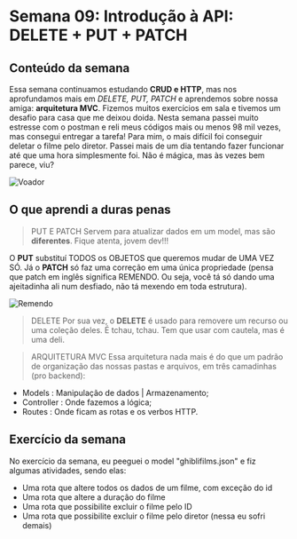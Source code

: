 # Semana 09: Introdução à API: DELETE + PUT + PATCH

## Conteúdo da semana 
Essa semana continuamos estudando **CRUD e HTTP**, mas nos aprofundamos mais em *DELETE, PUT, PATCH* e aprendemos sobre nossa amiga: **arquitetura MVC**.
Fizemos muitos exercícios em sala e tivemos um desafio para casa que me deixou doida.
Nesta semana passei muito estresse com o postman e reli meus códigos mais ou menos 98 mil vezes, mas consegui entregar a tarefa! Para mim, o mais difícil foi conseguir deletar o filme pelo diretor. Passei mais de um dia tentando fazer funcionar até que uma hora simplesmente foi. Não é mágica, mas às vezes bem parece, viu?

![Voador]("C:\Users\clara\Desktop\Reprograma\On16-TodasEmTech-S9-API-Delete-Post-Put-Patch\para-a-casa\nos-que-voa.gif")

## O que aprendi a duras penas

> PUT E PATCH
Servem para atualizar dados em um model, mas são **diferentes**. Fique atenta, jovem dev!!!

O **PUT** substituí TODOS os OBJETOS que queremos mudar de UMA VEZ SÓ. Já o **PATCH** só faz uma correção em uma única propriedade (pensa que patch em inglês significa REMENDO. Ou seja, você tá só dando uma ajeitadinha ali num desfiado, não tá mexendo em toda estrutura).

![Remendo]("C:\Users\clara\Desktop\Reprograma\On16-TodasEmTech-S9-API-Delete-Post-Put-Patch\para-a-casa\remendo.jpg")

> DELETE
Por sua vez, o **DELETE** é usado para removere um recurso ou uma coleção deles. É tchau, tchau. Tem que usar com cautela, mas é uma deli.

> ARQUITETURA MVC
Essa arquitetura nada mais é do que um padrão de organização das nossas pastas e arquivos, em três camadinhas (pro backend): 

- Models : Manipulação de dados | Armazenamento;
- Controller : Onde fazemos a lógica;
- Routes : Onde ficam as rotas e os verbos HTTP.

## Exercício da semana
No exercício da semana, eu peeguei o model "ghiblifilms.json" e fiz algumas atividades, sendo elas:

- Uma rota que altere todos os dados de um filme, com exceção do id
- Uma rota que altere a duração do filme
- Uma rota que possibilite excluir o filme pelo ID
- Uma rota que possibilite excluir o filme pelo diretor (nessa eu sofri demais)


